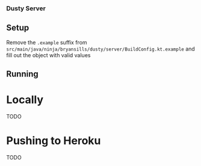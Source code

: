 ### Dusty Server
## Setup
Remove the `.example` suffix from `src/main/java/ninja/bryansills/dusty/server/BuildConfig.kt.example` and fill out the object with valid values

## Running
# Locally
TODO

# Pushing to Heroku
TODO